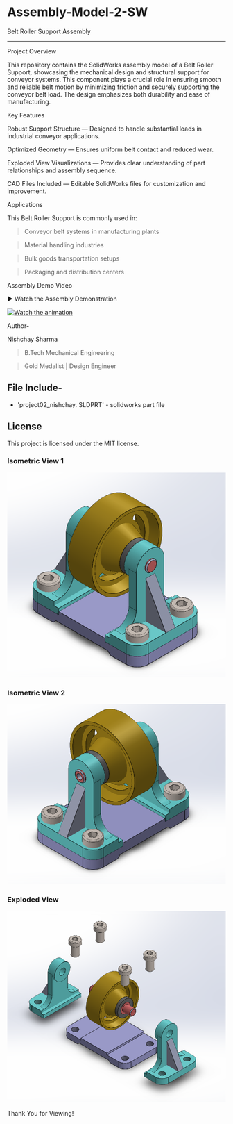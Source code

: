 # Assembly-Model-2-SW

Belt Roller Support Assembly

---

Project Overview

This repository contains the SolidWorks assembly model of a Belt Roller Support, showcasing the mechanical design and structural support for conveyor systems. This component plays a crucial role in ensuring smooth and reliable belt motion by minimizing friction and securely supporting the conveyor belt load. The design emphasizes both durability and ease of manufacturing.


Key Features

Robust Support Structure — Designed to handle substantial loads in industrial conveyor applications.

Optimized Geometry — Ensures uniform belt contact and reduced wear.

Exploded View Visualizations — Provides clear understanding of part relationships and assembly sequence.

CAD Files Included — Editable SolidWorks files for customization and improvement.



Applications

This Belt Roller Support is commonly used in:

>Conveyor belt systems in manufacturing plants

>Material handling industries

>Bulk goods transportation setups

>Packaging and distribution centers



Assembly Demo Video

▶ Watch the Assembly Demonstration


[![Watch the animation](https://img.youtube.com/vi/iAB5f5L6b_I/maxresdefault.jpg)](https://youtu.be/iAB5f5L6b_I)





Author-

Nishchay Sharma

>B.Tech Mechanical Engineering

>Gold Medalist | Design Engineer




## File Include-
- 'project02_nishchay.  SLDPRT' -
solidworks part file

## License
This project is licensed under the MIT license.



### Isometric View 1
![Isometric View-1](2a.png)

### Isometric View 2
![Isometric View-2](2b.png)

### Exploded View
![Exploded View](2c.png)


Thank You for Viewing!